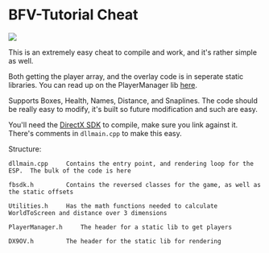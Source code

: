 # BFV-Tutorial Cheat

![](https://i.imgur.com/p7K8YwV.jpg)

This is an extremely easy cheat to compile and work, and it's rather simple as well.

Both getting the player array, and the overlay code is in seperate static libraries.  You can read up on the PlayerManager lib [here](https://www.unknowncheats.me/forum/battlefield-v/321181-playermanager-lib.html).

Supports Boxes, Health, Names, Distance, and Snaplines.  The code should be really easy to modify, it's built so future modification and such are easy.

You'll need the [DirectX SDK](https://www.microsoft.com/en-us/download/details.aspx?id=6812) to compile, make sure you link against it.  There's comments in `dllmain.cpp` to make this easy.  

Structure:

	dllmain.cpp 	Contains the entry point, and rendering loop for the ESP.  The bulk of the code is here

	fbsdk.h 		Contains the reversed classes for the game, as well as the static offsets

	Utilities.h 	Has the math functions needed to calculate WorldToScreen and distance over 3 dimensions

	PlayerManager.h 	The header for a static lib to get players

	DX9OV.h 		The header for the static lib for rendering
